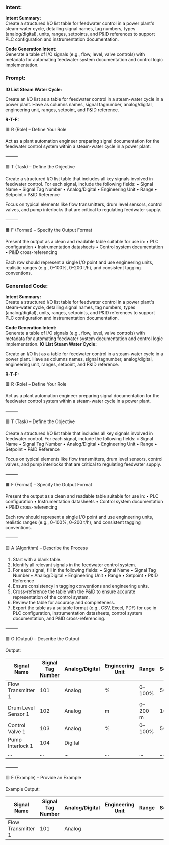 ### Intent:
**Intent Summary:**  
Create a structured I/O list table for feedwater control in a power plant's steam-water cycle, detailing signal names, tag numbers, types (analog/digital), units, ranges, setpoints, and P&ID references to support PLC configuration and instrumentation documentation.  

**Code Generation Intent:**  
Generate a table of I/O signals (e.g., flow, level, valve controls) with metadata for automating feedwater system documentation and control logic implementation.

### Prompt:
**IO List Steam Water Cycle:**

Create an I/O list as a table for feedwater control in a steam-water cycle in a power plant. Have as columns names, signal tagnumber, analog/digital, engineering unit, ranges, setpoint, and P&ID reference.

**R-T-F:**

🟥 R (Role) – Define Your Role

Act as a plant automation engineer preparing signal documentation for the feedwater control system within a steam-water cycle in a power plant.

⸻

🟩 T (Task) – Define the Objective

Create a structured I/O list table that includes all key signals involved in feedwater control. For each signal, include the following fields:
	•	Signal Name
	•	Signal Tag Number
	•	Analog/Digital
	•	Engineering Unit
	•	Range
	•	Setpoint
	•	P&ID Reference

Focus on typical elements like flow transmitters, drum level sensors, control valves, and pump interlocks that are critical to regulating feedwater supply.

⸻

🟧 F (Format) – Specify the Output Format

Present the output as a clean and readable table suitable for use in:
	•	PLC configuration
	•	Instrumentation datasheets
	•	Control system documentation
	•	P&ID cross-referencing

Each row should represent a single I/O point and use engineering units, realistic ranges (e.g., 0–100%, 0–200 t/h), and consistent tagging conventions.

### Generated Code:
**Intent Summary:**  
Create a structured I/O list table for feedwater control in a power plant's steam-water cycle, detailing signal names, tag numbers, types (analog/digital), units, ranges, setpoints, and P&ID references to support PLC configuration and instrumentation documentation.  

**Code Generation Intent:**  
Generate a table of I/O signals (e.g., flow, level, valve controls) with metadata for automating feedwater system documentation and control logic implementation.
**IO List Steam Water Cycle:**

Create an I/O list as a table for feedwater control in a steam-water cycle in a power plant. Have as columns names, signal tagnumber, analog/digital, engineering unit, ranges, setpoint, and P&ID reference.

**R-T-F:**

🟥 R (Role) – Define Your Role

Act as a plant automation engineer preparing signal documentation for the feedwater control system within a steam-water cycle in a power plant.

⸻

🟩 T (Task) – Define the Objective

Create a structured I/O list table that includes all key signals involved in feedwater control. For each signal, include the following fields:
	•	Signal Name
	•	Signal Tag Number
	•	Analog/Digital
	•	Engineering Unit
	•	Range
	•	Setpoint
	•	P&ID Reference

Focus on typical elements like flow transmitters, drum level sensors, control valves, and pump interlocks that are critical to regulating feedwater supply.

⸻

🟧 F (Format) – Specify the Output Format

Present the output as a clean and readable table suitable for use in:
	•	PLC configuration
	•	Instrumentation datasheets
	•	Control system documentation
	•	P&ID cross-referencing

Each row should represent a single I/O point and use engineering units, realistic ranges (e.g., 0–100%, 0–200 t/h), and consistent tagging conventions.

⸻

🟨 A (Algorithm) – Describe the Process

1. 	Start with a blank table.
2. 	Identify all relevant signals in the feedwater control system.
3. 	For each signal, fill in the following fields:
	•	Signal Name
	•	Signal Tag Number
	•	Analog/Digital
	•	Engineering Unit
	•	Range
	•	Setpoint
	•	P&ID Reference
4. 	Ensure consistency in tagging conventions and engineering units.
5. 	Cross-reference the table with the P&ID to ensure accurate representation of the control system.
6. 	Review the table for accuracy and completeness.
7. 	Export the table as a suitable format (e.g., CSV, Excel, PDF) for use in PLC configuration, instrumentation datasheets, control system documentation, and P&ID cross-referencing.

⸻

🟩 O (Output) – Describe the Output

Output:

| Signal Name | Signal Tag Number | Analog/Digital | Engineering Unit | Range | Setpoint | P&ID Reference |
| --- | --- | --- | --- | --- | --- | --- |
| Flow Transmitter 1 | 101 | Analog | % | 0–100% | 50% | P&ID-1001 |
| Drum Level Sensor 1 | 102 | Analog | m | 0–200 m | 100 m | P&ID-1002 |
| Control Valve 1 | 103 | Analog | % | 0–100% | 50% | P&ID-1003 |
| Pump Interlock 1 | 104 | Digital |  |  |  | P&ID-1004 |
| ... | ... | ... | ... | ... | ... | ... |

⸻

🟨 E (Example) – Provide an Example

Example Output:

| Signal Name | Signal Tag Number | Analog/Digital | Engineering Unit | Range | Setpoint | P&ID Reference |
| --- | --- | --- | --- | --- | --- | --- |
| Flow Transmitter 1 | 101 | Analog |
